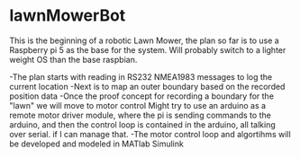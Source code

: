# lawnMowerBot

This is the beginning of a robotic Lawn Mower, the plan so far is to use a Raspberry pi 5 as the base for the system. 
Will probably switch to a lighter weight OS than the base raspbian. 

-The plan starts with reading in RS232 NMEA1983 messages to log the current location
-Next is to map an outer boundary based on the recorded position data
-Once the proof concept for recording a boundary for the "lawn" we will move to motor control
Might try to use an arduino as a remote motor driver module, where the pi is 
sending commands to the arduino, and then the control loop is contained in the 
arduino, all talking over serial. if I can manage that.
-The motor control loop and algortihms will be developed and modeled in MATlab
Simulink
